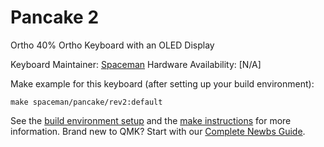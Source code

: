 # Pancake 2

Ortho 40% Ortho Keyboard with an OLED Display

Keyboard Maintainer: [Spaceman](https://github.com/Spaceman)
Hardware Availability: [N/A]

Make example for this keyboard (after setting up your build environment):

    make spaceman/pancake/rev2:default

See the [build environment setup](https://docs.qmk.fm/#/getting_started_build_tools) and the [make instructions](https://docs.qmk.fm/#/getting_started_make_guide) for more information. Brand new to QMK? Start with our [Complete Newbs Guide](https://docs.qmk.fm/#/newbs).
